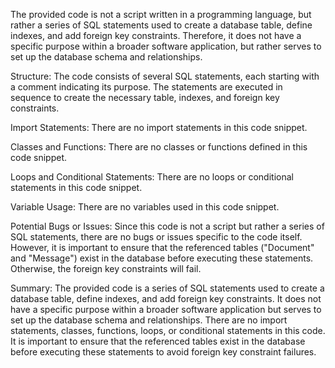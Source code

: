 The provided code is not a script written in a programming language, but rather a series of SQL statements used to create a database table, define indexes, and add foreign key constraints. Therefore, it does not have a specific purpose within a broader software application, but rather serves to set up the database schema and relationships.

Structure:
The code consists of several SQL statements, each starting with a comment indicating its purpose. The statements are executed in sequence to create the necessary table, indexes, and foreign key constraints.

Import Statements:
There are no import statements in this code snippet.

Classes and Functions:
There are no classes or functions defined in this code snippet.

Loops and Conditional Statements:
There are no loops or conditional statements in this code snippet.

Variable Usage:
There are no variables used in this code snippet.

Potential Bugs or Issues:
Since this code is not a script but rather a series of SQL statements, there are no bugs or issues specific to the code itself. However, it is important to ensure that the referenced tables ("Document" and "Message") exist in the database before executing these statements. Otherwise, the foreign key constraints will fail.

Summary:
The provided code is a series of SQL statements used to create a database table, define indexes, and add foreign key constraints. It does not have a specific purpose within a broader software application but serves to set up the database schema and relationships. There are no import statements, classes, functions, loops, or conditional statements in this code. It is important to ensure that the referenced tables exist in the database before executing these statements to avoid foreign key constraint failures.